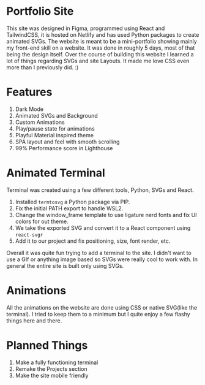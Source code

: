 # Portfolio Site

This site was designed in Figma, programmed using React and TailwindCSS, it is hosted on Netlify and has used Python packages to create animated SVGs.
The website is meant to be a mini-portfolio showing mainly my front-end skill on a website. It was done in roughly 5 days, most of that being the design itself.
Over the course of building this website I learned a lot of things regarding SVGs and site Layouts. It made me love CSS even more than I previously did. :)

# Features

1. Dark Mode
2. Animated SVGs and Background
3. Custom Animations
4. Play/pause state for animations
5. Playful Material inspired theme
6. SPA layout and feel with smooth scrolling
7. 99% Performance score in Lighthouse

# Animated Terminal

Terminal was created using a few different tools, Python, SVGs and React.

1. Installed `termtosvg` a Python package via PIP.
2. Fix the initial PATH export to handle WSL2.
3. Change the window_frame template to use ligature nerd fonts and fix UI colors for out theme.
4. We take the exported SVG and convert it to a React component using `react-svgr`
5. Add it to our project and fix positioning, size, font render, etc.

Overall it was quite fun trying to add a terminal to the site. I didn't want to use a GIf or anything image based so SVGs were really cool to work with.
In general the entire site is built only using SVGs.

# Animations

All the animations on the website are done using CSS or native SVG(like the terminal). I tried to keep them to a minimum but I quite enjoy a few flashy things here and there.

# Planned Things

1. Make a fully functioning terminal
2. Remake the Projects section
3. Make the site mobile friendly
